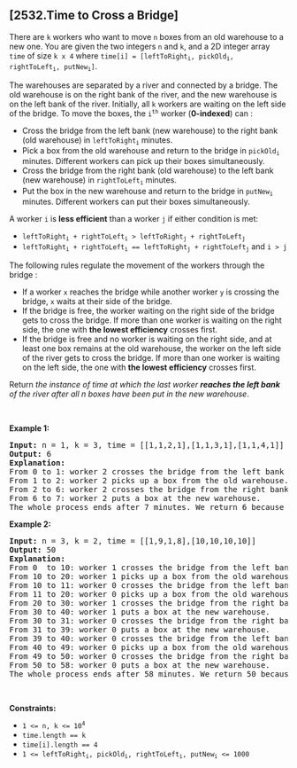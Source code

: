 ## [2532.Time to Cross a Bridge]
<p>There are <code>k</code> workers who want to move <code>n</code> boxes from an old warehouse to a new one. You are given the two integers <code>n</code> and <code>k</code>, and a 2D integer array <code>time</code> of size <code>k x 4</code> where <code>time[i] = [leftToRight<sub>i</sub>, pickOld<sub>i</sub>, rightToLeft<sub>i</sub>, putNew<sub>i</sub>]</code>.</p>

<p>The warehouses are separated by a river and connected by a bridge. The old warehouse is on the right bank of the river, and the new warehouse is on the left bank of the river. Initially, all <code>k</code> workers are waiting on the left side of the bridge. To move the boxes, the <code>i<sup>th</sup></code> worker (<strong>0-indexed</strong>) can :</p>

<ul>
	<li>Cross the bridge from the left bank (new warehouse) to the right bank (old warehouse) in <code>leftToRight<sub>i</sub></code> minutes.</li>
	<li>Pick a box from the old warehouse and return to the bridge in <code>pickOld<sub>i</sub></code> minutes. Different workers can pick up their boxes simultaneously.</li>
	<li>Cross the bridge from the right bank (old warehouse) to the left bank (new warehouse) in <code>rightToLeft<sub>i</sub></code> minutes.</li>
	<li>Put the box in the new warehouse and return to the bridge in <code>putNew<sub>i</sub></code> minutes. Different workers can put their boxes simultaneously.</li>
</ul>

<p>A worker <code>i</code> is <strong>less efficient</strong> than a worker <code>j</code> if either condition is met:</p>

<ul>
	<li><code>leftToRight<sub>i</sub> + rightToLeft<sub>i</sub> &gt; leftToRight<sub>j</sub> + rightToLeft<sub>j</sub></code></li>
	<li><code>leftToRight<sub>i</sub> + rightToLeft<sub>i</sub> == leftToRight<sub>j</sub> + rightToLeft<sub>j</sub></code> and <code>i &gt; j</code></li>
</ul>

<p>The following rules regulate the movement of the workers through the bridge :</p>

<ul>
	<li>If a worker <code>x</code> reaches the bridge while another worker <code>y</code> is crossing the bridge, <code>x</code> waits at their side of the bridge.</li>
	<li>If the bridge is free, the worker waiting on the right side of the bridge gets to cross the bridge. If more than one worker is waiting on the right side, the one with <strong>the lowest efficiency</strong> crosses first.</li>
	<li>If the bridge is free and no worker is waiting on the right side, and at least one box remains at the old warehouse, the worker on the left side of the river gets to cross the bridge. If more than one worker is waiting on the left side, the one with <strong>the lowest efficiency</strong> crosses first.</li>
</ul>

<p>Return <em>the instance of time at which the last worker <strong>reaches the left bank</strong> of the river after all n boxes have been put in the new warehouse</em>.</p>

<p>&nbsp;</p>
<p><strong class="example">Example 1:</strong></p>

<pre>
<strong>Input:</strong> n = 1, k = 3, time = [[1,1,2,1],[1,1,3,1],[1,1,4,1]]
<strong>Output:</strong> 6
<strong>Explanation: </strong>
From 0 to 1: worker 2 crosses the bridge from the left bank to the right bank.
From 1 to 2: worker 2 picks up a box from the old warehouse.
From 2 to 6: worker 2 crosses the bridge from the right bank to the left bank.
From 6 to 7: worker 2 puts a box at the new warehouse.
The whole process ends after 7 minutes. We return 6 because the problem asks for the instance of time at which the last worker reaches the left bank.
</pre>

<p><strong class="example">Example 2:</strong></p>

<pre>
<strong>Input:</strong> n = 3, k = 2, time = [[1,9,1,8],[10,10,10,10]]
<strong>Output:</strong> 50
<strong>Explanation:</strong> 
From 0 &nbsp;to 10: worker 1 crosses the bridge from the left bank to the right bank.
From 10 to 20: worker 1 picks up a box from the old warehouse.
From 10 to 11: worker 0 crosses the bridge from the left bank to the right bank.
From 11 to 20: worker 0 picks up a box from the old warehouse.
From 20 to 30: worker 1 crosses the bridge from the right bank to the left bank.
From 30 to 40: worker 1 puts a box at the new warehouse.
From 30 to 31: worker 0 crosses the bridge from the right bank to the left bank.
From 31 to 39: worker 0 puts a box at the new warehouse.
From 39 to 40: worker 0 crosses the bridge from the left bank to the right bank.
From 40 to 49: worker 0 picks up a box from the old warehouse.
From 49 to 50: worker 0 crosses the bridge from the right bank to the left bank.
From 50 to 58: worker 0 puts a box at the new warehouse.
The whole process ends after 58 minutes. We return 50 because the problem asks for the instance of time at which the last worker reaches the left bank.
</pre>

<p>&nbsp;</p>
<p><strong>Constraints:</strong></p>

<ul>
	<li><code>1 &lt;= n, k &lt;= 10<sup>4</sup></code></li>
	<li><code>time.length == k</code></li>
	<li><code>time[i].length == 4</code></li>
	<li><code>1 &lt;= leftToRight<sub>i</sub>, pickOld<sub>i</sub>, rightToLeft<sub>i</sub>, putNew<sub>i</sub> &lt;= 1000</code></li>
</ul>

